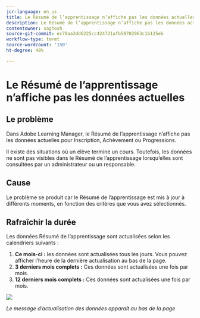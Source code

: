 ```yaml
---
jcr-language: en_us
title: Le Résumé de l’apprentissage n’affiche pas les données actuelles
description: Le Résumé de l’apprentissage n’affiche pas les données actuelles dans Adobe Learning Manager
contentowner: saghosh
source-git-commit: ec79aa3dd6225cc424721afb50702963c1b125eb
workflow-type: tm+mt
source-wordcount: '150'
ht-degree: 48%

---
```




# Le Résumé de l’apprentissage n’affiche pas les données actuelles

## Le problème 

Dans Adobe Learning Manager, le Résumé de l’apprentissage n’affiche pas les données actuelles pour Inscription, Achèvement ou Progressions.

Il existe des situations où un élève termine un cours. Toutefois, les données ne sont pas visibles dans le Résumé de l’apprentissage lorsqu’elles sont consultées par un administrateur ou un responsable.

## Cause

Le problème se produit car le Résumé de l’apprentissage est mis à jour à différents moments, en fonction des critères que vous avez sélectionnés.

## Rafraîchir la durée

Les données Résumé de l’apprentissage sont actualisées selon les calendriers suivants :

1. **Ce mois-ci :** les données sont actualisées tous les jours. Vous pouvez afficher l’heure de la dernière actualisation au bas de la page.
1. **3 derniers mois complets :** Ces données sont actualisées une fois par mois.
1. **12 derniers mois complets :** Ces données sont actualisées une fois par mois.

![](assets/learning-summary.png)

*Le message d’actualisation des données apparaît au bas de la page*
